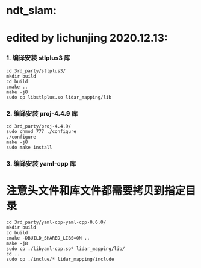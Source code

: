# ndt_slam:
# edited by lichunjing 2020.12.13:


### 1. 编译安装 stlplus3 库
```
cd 3rd_party/stlplus3/
mkdir build
cd build 
cmake ..
make -j8
sudo cp libstlplus.so lidar_mapping/lib
```

### 2. 编译安装 proj-4.4.9 库
```
cd 3rd_party/proj-4.4.9/
sudo chmod 777 ./configure
./configure
make -j8
sudo make install
```

### 3. 编译安装 yaml-cpp 库
# 注意头文件和库文件都需要拷贝到指定目录
```
cd 3rd_party/yaml-cpp-yaml-cpp-0.6.0/
mkdir build 
cd build
cmake -DBUILD_SHARED_LIBS=ON ..
make -j8
sudo cp ./libyaml-cpp.so* lidar_mapping/lib/
cd ..
sudo cp ./inclue/* lidar_mapping/include
```
